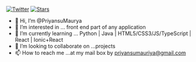 [![Twitter](https://img.shields.io/twitter/follow/pr17anshu?style=social)]((https://github.com/PriyansuMaurya/PriyansuMaurya))
[![Stars ](https://img.shields.io/amo/stars/https://docs.github.com/en)]((https://github.com/PriyansuMaurya/PriyansuMaurya))




- 👋 Hi, I’m @PriyansuMaurya
- 👀 I’m interested in ...  front end part of any application
- 🌱 I’m currently learning ... Python | Java | HTML5/CSS3/JS/TypeScript | React | Ionic+React
- 💞️ I’m looking to collaborate on ...projects
- 📫 How to reach me ...at my mail box by priyansumauriya@gmail.com

<!---
PriyansuMaurya/PriyansuMaurya is a ✨ special ✨ repository because its `README.md` (this file) appears on your GitHub profile.
You can click the Preview link to take a look at your changes.
--->
